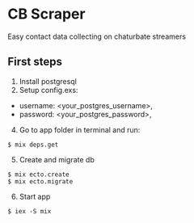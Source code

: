 # CB Scraper
Easy contact data collecting on chaturbate streamers

## First steps

1. Install postgresql
2. Setup config.exs:
  - username: <your_postgres_username>,
  - password: <your_postgres_password>,

4. Go to app folder in terminal and run:
```
$ mix deps.get
```

5. Create and migrate db
```
$ mix ecto.create
$ mix ecto.migrate
```

6. Start app
```
$ iex -S mix
```
